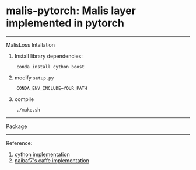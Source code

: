 # malis-pytorch: Malis layer implemented in pytorch
---


MalisLoss Intallation
1. Install library dependencies:
```
    conda install cython boost
```
2. modify `setup.py`
```
    CONDA_ENV_INCLUDE=YOUR_PATH
```
3. compile
```
    ./make.sh
```


---
Package


---
Reference:
1. [cython implementation](https://github.com/TuragaLab/malis)
2. [naibaf7's caffe implementation](https://github.com/naibaf7/caffe/blob/master/src/caffe/layers/malis_loss_layer.cpp)
